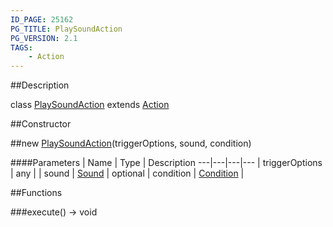 ```yaml
---
ID_PAGE: 25162
PG_TITLE: PlaySoundAction
PG_VERSION: 2.1
TAGS:
    - Action
---
```

##Description

class [PlaySoundAction](/classes/2.2-alpha/PlaySoundAction) extends [Action](/classes/2.2-alpha/Action)



##Constructor

##new [PlaySoundAction](/classes/2.2-alpha/PlaySoundAction)(triggerOptions, sound, condition)



####Parameters
 | Name | Type | Description
---|---|---|---
 | triggerOptions | any | 
 | sound | [Sound](/classes/2.2-alpha/Sound) | 
optional | condition | [Condition](/classes/2.2-alpha/Condition) | 

##Functions

###execute() &rarr; void


